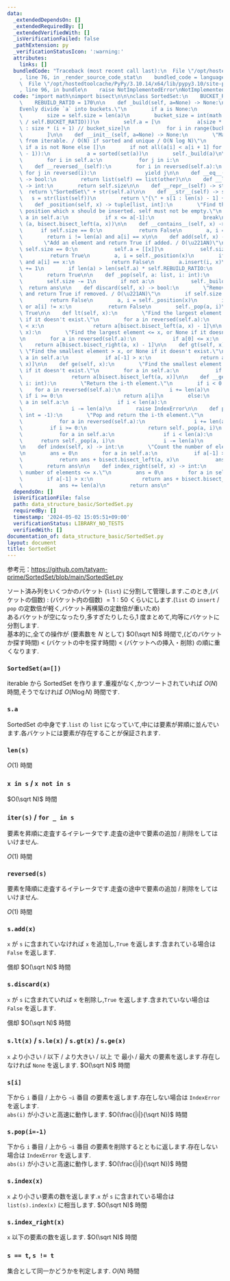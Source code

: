 ```yaml
---
data:
  _extendedDependsOn: []
  _extendedRequiredBy: []
  _extendedVerifiedWith: []
  _isVerificationFailed: false
  _pathExtension: py
  _verificationStatusIcon: ':warning:'
  attributes:
    links: []
  bundledCode: "Traceback (most recent call last):\n  File \"/opt/hostedtoolcache/PyPy/3.10.14/x64/lib/pypy3.10/site-packages/onlinejudge_verify/documentation/build.py\"\
    , line 76, in _render_source_code_stat\n    bundled_code = language.bundle(\n\
    \  File \"/opt/hostedtoolcache/PyPy/3.10.14/x64/lib/pypy3.10/site-packages/onlinejudge_verify/languages/python.py\"\
    , line 96, in bundle\n    raise NotImplementedError\nNotImplementedError\n"
  code: "import math\nimport bisect\n\n\nclass SortedSet:\n    BUCKET_RATIO = 50\n\
    \    REBUILD_RATIO = 170\n\n    def _build(self, a=None) -> None:\n        \"\
    Evenly divide `a` into buckets.\"\n        if a is None:\n            a = list(self)\n\
    \        size = self.size = len(a)\n        bucket_size = int(math.ceil(math.sqrt(size\
    \ / self.BUCKET_RATIO)))\n        self.a = [\n            a[size * i // bucket_size\
    \ : size * (i + 1) // bucket_size]\n            for i in range(bucket_size)\n\
    \        ]\n\n    def __init__(self, a=None) -> None:\n        \"Make a new SortedSet\
    \ from iterable. / O(N) if sorted and unique / O(N log N)\"\n        a = list(a)\
    \ if a is not None else []\n        if not all(a[i] < a[i + 1] for i in range(len(a)\
    \ - 1)):\n            a = sorted(set(a))\n        self._build(a)\n\n    def __iter__(self):\n\
    \        for i in self.a:\n            for j in i:\n                yield j\n\n\
    \    def __reversed__(self):\n        for i in reversed(self.a):\n           \
    \ for j in reversed(i):\n                yield j\n\n    def __eq__(self, other)\
    \ -> bool:\n        return list(self) == list(other)\n\n    def __len__(self)\
    \ -> int:\n        return self.size\n\n    def __repr__(self) -> str:\n      \
    \  return \"SortedSet\" + str(self.a)\n\n    def __str__(self) -> str:\n     \
    \   s = str(list(self))\n        return \"{\" + s[1 : len(s) - 1] + \"}\"\n\n\
    \    def _position(self, x) -> tuple[list, int]:\n        \"Find the bucket and\
    \ position which x should be inserted. self must not be empty.\"\n        for\
    \ a in self.a:\n            if x <= a[-1]:\n                break\n        return\
    \ (a, bisect.bisect_left(a, x))\n\n    def __contains__(self, x) -> bool:\n  \
    \      if self.size == 0:\n            return False\n        a, i = self._position(x)\n\
    \        return i != len(a) and a[i] == x\n\n    def add(self, x) -> bool:\n \
    \       \"Add an element and return True if added. / O(\u221AN)\"\n        if\
    \ self.size == 0:\n            self.a = [[x]]\n            self.size = 1\n   \
    \         return True\n        a, i = self._position(x)\n        if i != len(a)\
    \ and a[i] == x:\n            return False\n        a.insert(i, x)\n        self.size\
    \ += 1\n        if len(a) > len(self.a) * self.REBUILD_RATIO:\n            self._build()\n\
    \        return True\n\n    def _pop(self, a: list, i: int):\n        ans = a.pop(i)\n\
    \        self.size -= 1\n        if not a:\n            self._build()\n      \
    \  return ans\n\n    def discard(self, x) -> bool:\n        \"Remove an element\
    \ and return True if removed. / O(\u221AN)\"\n        if self.size == 0:\n   \
    \         return False\n        a, i = self._position(x)\n        if i == len(a)\
    \ or a[i] != x:\n            return False\n        self._pop(a, i)\n        return\
    \ True\n\n    def lt(self, x):\n        \"Find the largest element < x, or None\
    \ if it doesn't exist.\"\n        for a in reversed(self.a):\n            if a[0]\
    \ < x:\n                return a[bisect.bisect_left(a, x) - 1]\n\n    def le(self,\
    \ x):\n        \"Find the largest element <= x, or None if it doesn't exist.\"\
    \n        for a in reversed(self.a):\n            if a[0] <= x:\n            \
    \    return a[bisect.bisect_right(a, x) - 1]\n\n    def gt(self, x):\n       \
    \ \"Find the smallest element > x, or None if it doesn't exist.\"\n        for\
    \ a in self.a:\n            if a[-1] > x:\n                return a[bisect.bisect_right(a,\
    \ x)]\n\n    def ge(self, x):\n        \"Find the smallest element >= x, or None\
    \ if it doesn't exist.\"\n        for a in self.a:\n            if a[-1] >= x:\n\
    \                return a[bisect.bisect_left(a, x)]\n\n    def __getitem__(self,\
    \ i: int):\n        \"Return the i-th element.\"\n        if i < 0:\n        \
    \    for a in reversed(self.a):\n                i += len(a)\n               \
    \ if i >= 0:\n                    return a[i]\n        else:\n            for\
    \ a in self.a:\n                if i < len(a):\n                    return a[i]\n\
    \                i -= len(a)\n        raise IndexError\n\n    def pop(self, i:\
    \ int = -1):\n        \"Pop and return the i-th element.\"\n        if i < 0:\n\
    \            for a in reversed(self.a):\n                i += len(a)\n       \
    \         if i >= 0:\n                    return self._pop(a, i)\n        else:\n\
    \            for a in self.a:\n                if i < len(a):\n              \
    \      return self._pop(a, i)\n                i -= len(a)\n        raise IndexError\n\
    \n    def index(self, x) -> int:\n        \"Count the number of elements < x.\"\
    \n        ans = 0\n        for a in self.a:\n            if a[-1] >= x:\n    \
    \            return ans + bisect.bisect_left(a, x)\n            ans += len(a)\n\
    \        return ans\n\n    def index_right(self, x) -> int:\n        \"Count the\
    \ number of elements <= x.\"\n        ans = 0\n        for a in self.a:\n    \
    \        if a[-1] > x:\n                return ans + bisect.bisect_right(a, x)\n\
    \            ans += len(a)\n        return ans\n"
  dependsOn: []
  isVerificationFile: false
  path: data_structure_basic/SortedSet.py
  requiredBy: []
  timestamp: '2024-05-02 15:05:51+09:00'
  verificationStatus: LIBRARY_NO_TESTS
  verifiedWith: []
documentation_of: data_structure_basic/SortedSet.py
layout: document
title: SortedSet
---
```


参考元：https://github.com/tatyam-prime/SortedSet/blob/main/SortedSet.py

ソート済み列をいくつかのバケット (`list`) に分割して管理します.このとき,(バケットの個数) : (バケット内の個数) ${} = 1 : 50$ くらいにします.(`list` の `insert` / `pop` の定数倍が軽く,バケット再構築の定数倍が重いため)  
あるバケットが空になったり,多すぎたりしたら,1 度まとめて,均等にバケットに分割します.  
基本的に,全ての操作が (要素数を $N$ として) $O(\sqrt N)$ 時間で,(どのバケットか探す時間) < (バケットの中を探す時間) < (バケットへの挿入・削除) の順に重くなります.

### `SortedSet(a=[])`

iterable から SortedSet を作ります.重複がなく,かつソートされていれば $O(N)$ 時間,そうでなければ $O(N \log N)$ 時間です.

### `s.a`

SortedSet の中身です.`list` の `list` になっていて,中には要素が昇順に並んでいます.各バケットには要素が存在することが保証されます.

### `len(s)`

$O(1)$ 時間

### `x in s` / `x not in s`

$O(\sqrt N)$ 時間

### `iter(s)` / `for _ in s`

要素を昇順に走査するイテレータです.走査の途中で要素の追加 / 削除をしてはいけません.

$O(1)$ 時間

### `reversed(s)`

要素を降順に走査するイテレータです.走査の途中で要素の追加 / 削除をしてはいけません.

$O(1)$ 時間

### `s.add(x)`

`x` が `s` に含まれていなければ `x` を追加し,`True` を返します.含まれている場合は `False` を返します.

償却 $O(\sqrt N)$ 時間

### `s.discard(x)`

`x` が `s` に含まれていれば `x` を削除し,`True` を返します.含まれていない場合は `False` を返します.

償却 $O(\sqrt N)$ 時間

### `s.lt(x)` / `s.le(x)` / `s.gt(x)` / `s.ge(x)`

`x` より小さい / 以下 / より大きい / 以上 で 最小 / 最大 の要素を返します.存在しなければ `None` を返します. $O(\sqrt N)$ 時間

### `s[i]`

下から `i` 番目 / 上から `~i` 番目 の要素を返します.存在しない場合は `IndexError` を返します.  
`abs(i)` が小さいと高速に動作します. $O(\frac{|i|}{\sqrt N})$ 時間

### `s.pop(i=-1)`

下から `i` 番目 / 上から `~i` 番目 の要素を削除するとともに返します.存在しない場合は `IndexError` を返します.  
`abs(i)` が小さいと高速に動作します. $O(\frac{|i|}{\sqrt N})$ 時間

### `s.index(x)`

`x` より小さい要素の数を返します.`x` が `s` に含まれている場合は `list(s).index(x)` に相当します. $O(\sqrt N)$ 時間

### `s.index_right(x)`

`x` 以下の要素の数を返します. $O(\sqrt N)$ 時間

### `s == t`, `s != t`

集合として同一かどうかを判定します. $O(N)$ 時間
